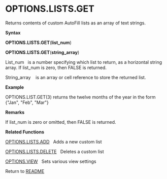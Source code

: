 # OPTIONS.LISTS.GET

Returns contents of custom AutoFill lists as an array of text strings.

**Syntax**

**OPTIONS.LISTS.GET**(**list\_num**)

**OPTIONS.LISTS.GET**(**string\_array**)

List\_num&nbsp;&nbsp; is a number specifying which list to return, as a
horizontal string array. If list\_num is zero, then FALSE is returned.

String\_array&nbsp;&nbsp;&nbsp;&nbsp;is an array or cell reference to
store the returned list.

**Example**

OPTIONS.LIST.GET(3) returns the twelve months of the year in the form
{"Jan", "Feb", "Mar"}

**Remarks**

If list\_num is zero or omitted, then FALSE is returned.

**Related Functions**

[OPTIONS.LISTS.ADD](OPTIONS.LISTS.ADD.md)&nbsp;&nbsp;&nbsp;Adds a new custom list

[OPTIONS.LISTS.DELETE](OPTIONS.LISTS.DELETE.md)&nbsp;&nbsp;&nbsp;Deletes a custom list

[OPTIONS.VIEW](OPTIONS.VIEW.md)&nbsp;&nbsp;&nbsp;Sets various view settings



Return to [README](README.md#O)


